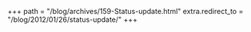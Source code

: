 +++
path = "/blog/archives/159-Status-update.html"
extra.redirect_to = "/blog/2012/01/26/status-update/"
+++
